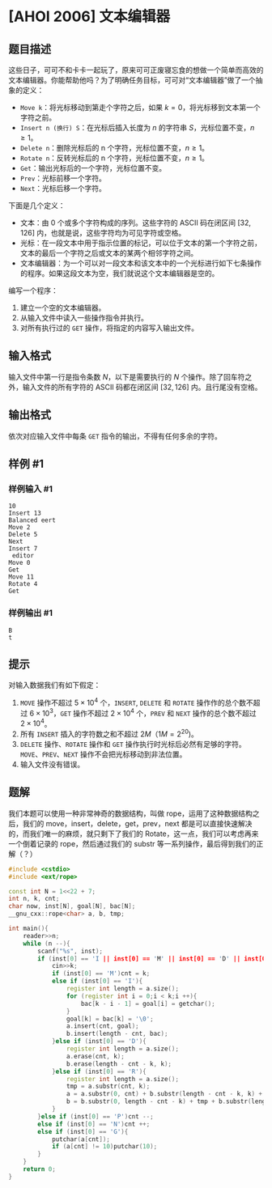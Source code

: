 # [AHOI 2006] 文本编辑器

## 题目描述

这些日子，可可不和卡卡一起玩了，原来可可正废寝忘食的想做一个简单而高效的文本编辑器。你能帮助他吗？为了明确任务目标，可可对“文本编辑器”做了一个抽象的定义： 

- `Move k`：将光标移动到第走个字符之后，如果 $k=0$，将光标移到文本第一个字符之前。
- `Insert n (换行) S`：在光标后插入长度为 $n$ 的字符串 $S$，光标位置不变，$n \ge 1$。
- `Delete n`：删除光标后的 n 个字符，光标位置不变，$n \ge 1$。
- `Rotate n`：反转光标后的 n 个字符，光标位置不变，$n \ge 1$。
- `Get`：输出光标后的一个字符，光标位置不变。
- `Prev`：光标前移一个字符。
- `Next`：光标后移一个字符。


下面是几个定义：

- 文本：由 $0$ 个或多个字符构成的序列。这些字符的 ASCII 码在闭区间 $[32, 126]$ 内，也就是说，这些字符均为可见字符或空格。
- 光标：在一段文本中用于指示位置的标记，可以位于文本的第一个字符之前，文本的最后一个字符之后或文本的某两个相邻字符之间。
- 文本编辑器：为一个可以对一段文本和该文本中的一个光标进行如下七条操作的程序。如果这段文本为空，我们就说这个文本编辑器是空的。 

编写一个程序：
1. 建立一个空的文本编辑器。
2. 从输入文件中读入一些操作指令并执行。
3. 对所有执行过的 `GET` 操作，将指定的内容写入输出文件。

## 输入格式

输入文件中第一行是指令条数 $N$，以下是需要执行的 $N$ 个操作。除了回车符之外，输入文件的所有字符的 ASCII 码都在闭区间 $[32, 126]$ 内。且行尾没有空格。

## 输出格式

依次对应输入文件中每条 `GET` 指令的输出，不得有任何多余的字符。

## 样例 #1

### 样例输入 #1

```
10
Insert 13
Balanced eert
Move 2
Delete 5
Next
Insert 7
 editor
Move 0
Get
Move 11
Rotate 4
Get
```

### 样例输出 #1

```
B
t
```

## 提示

对输入数据我们有如下假定：
1. `MOVE` 操作不超过 $5\times 10^4$ 个，`INSERT`, `DELETE` 和 `ROTATE` 操作作的总个数不超过 $6\times 10^3$，`GET` 操作不超过 $2\times 10^4$ 个，`PREV` 和 `NEXT` 操作的总个数不超过 $2\times 10^4$。
2.  所有 `INSERT` 插入的字符数之和不超过 $2M$（$1M=2^{20}$)。
3. `DELETE` 操作、`ROTATE` 操作和 `GET` 操作执行时光标后必然有足够的字符。`MOVE`、`PREV`、`NEXT` 操作不会把光标移动到非法位置。
4. 输入文件没有错误。

## 题解
我们本题可以使用一种非常神奇的数据结构，叫做 rope，运用了这种数据结构之后，我们的 move，insert，delete，get，prev，next 都是可以直接快速解决的，而我们唯一的麻烦，就只剩下了我们的 Rotate，这一点，我们可以考虑再来一个倒着记录的 rope，然后通过我们的 substr 等一系列操作，最后得到我们的正解（？）

```cpp
#include <cstdio>
#include <ext/rope>

const int N = 1<<22 + 7;
int n, k, cnt;
char now, inst[N], goal[N], bac[N];
__gnu_cxx::rope<char> a, b, tmp;

int main(){
	reader>>n;
	while (n --){
		scanf("%s", inst);
		if (inst[0] == 'I || inst[0] == 'M' || inst[0] == 'D' || inst[0] == 'R'){
			cin>>k;
			if (inst[0] == 'M')cnt = k;
			else if (inst[0] == 'I'){
				register int length = a.size();
				for (register int i = 0;i < k;i ++){
					bac[k - i - 1] = goal[i] = getchar();
				}
				goal[k] = bac[k] = '\0';
				a.insert(cnt, goal);
				b.insert(length - cnt, bac);
			}else if (inst[0] == 'D'){
				register int length = a.size();
				a.erase(cnt, k);
				b.erase(length - cnt - k, k);
			}else if (inst[0] == 'R'){
				register int length = a.size();
				tmp = a.substr(cnt, k);
				a = a.substr(0, cnt) + b.substr(length - cnt - k, k) + a.substr(cnt + k, length - cnt - k);
				b = b.substr(0, length - cnt - k) + tmp + b.substr(length - cnt, cnt);
			}
		}else if (inst[0] == 'P')cnt --;
		else if (inst[0] == 'N')cnt ++;
		else if (inst[0] == 'G'){
			putchar(a[cnt]);
			if (a[cnt] != 10)putchar(10);
		}
	}	
	return 0;
}
```